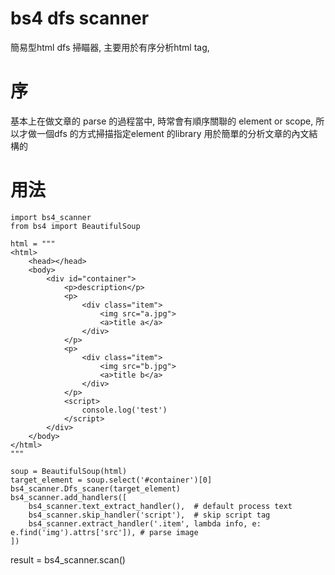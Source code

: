 # bs4 dfs scanner
簡易型html dfs 掃瞄器, 主要用於有序分析html tag, 

# 序
基本上在做文章的 parse 的過程當中, 時常會有順序關聯的 element or scope, 所以才做一個dfs 的方式掃描指定element 的library
用於簡單的分析文章的內文結構的

# 用法
```
import bs4_scanner
from bs4 import BeautifulSoup

html = """
<html>
    <head></head>
    <body>
        <div id="container">
            <p>description</p>
            <p>
                <div class="item">
                    <img src="a.jpg">
                    <a>title a</a>
                </div>
            </p>
            <p>
                <div class="item">
                    <img src="b.jpg">
                    <a>title b</a>
                </div>
            </p>
            <script>
                console.log('test')
            </script>
        </div>
    </body>
</html>
"""

soup = BeautifulSoup(html)
target_element = soup.select('#container')[0]
bs4_scanner.Dfs_scaner(target_element)
bs4_scanner.add_handlers([
    bs4_scanner.text_extract_handler(),  # default process text
    bs4_scanner.skip_handler('script'),  # skip script tag
    bs4_scanner.extract_handler('.item', lambda info, e: e.find('img').attrs['src']), # parse image
])
```
result = bs4_scanner.scan()

